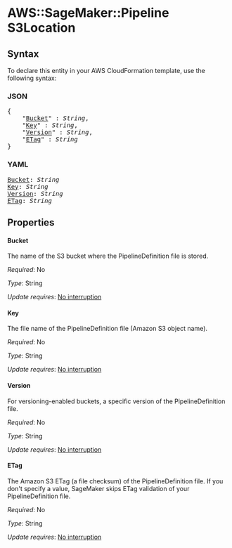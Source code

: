 # AWS::SageMaker::Pipeline S3Location

## Syntax

To declare this entity in your AWS CloudFormation template, use the following syntax:

### JSON

<pre>
{
    "<a href="#bucket" title="Bucket">Bucket</a>" : <i>String</i>,
    "<a href="#key" title="Key">Key</a>" : <i>String</i>,
    "<a href="#version" title="Version">Version</a>" : <i>String</i>,
    "<a href="#etag" title="ETag">ETag</a>" : <i>String</i>
}
</pre>

### YAML

<pre>
<a href="#bucket" title="Bucket">Bucket</a>: <i>String</i>
<a href="#key" title="Key">Key</a>: <i>String</i>
<a href="#version" title="Version">Version</a>: <i>String</i>
<a href="#etag" title="ETag">ETag</a>: <i>String</i>
</pre>

## Properties

#### Bucket

The name of the S3 bucket where the PipelineDefinition file is stored.

_Required_: No

_Type_: String

_Update requires_: [No interruption](https://docs.aws.amazon.com/AWSCloudFormation/latest/UserGuide/using-cfn-updating-stacks-update-behaviors.html#update-no-interrupt)

#### Key

The file name of the PipelineDefinition file (Amazon S3 object name).

_Required_: No

_Type_: String

_Update requires_: [No interruption](https://docs.aws.amazon.com/AWSCloudFormation/latest/UserGuide/using-cfn-updating-stacks-update-behaviors.html#update-no-interrupt)

#### Version

For versioning-enabled buckets, a specific version of the PipelineDefinition file.

_Required_: No

_Type_: String

_Update requires_: [No interruption](https://docs.aws.amazon.com/AWSCloudFormation/latest/UserGuide/using-cfn-updating-stacks-update-behaviors.html#update-no-interrupt)

#### ETag

The Amazon S3 ETag (a file checksum) of the PipelineDefinition file. If you don't specify a value, SageMaker skips ETag validation of your PipelineDefinition file.

_Required_: No

_Type_: String

_Update requires_: [No interruption](https://docs.aws.amazon.com/AWSCloudFormation/latest/UserGuide/using-cfn-updating-stacks-update-behaviors.html#update-no-interrupt)


